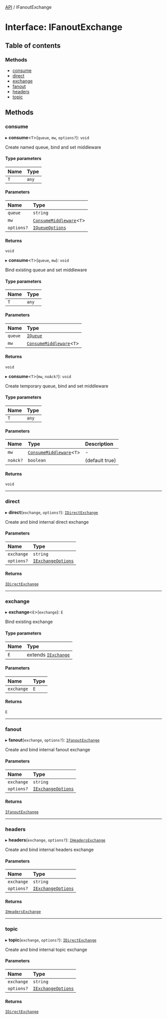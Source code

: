 [API](../api.md) / IFanoutExchange

# Interface: IFanoutExchange

## Table of contents

### Methods

- [consume](IFanoutExchange.md#consume)
- [direct](IFanoutExchange.md#direct)
- [exchange](IFanoutExchange.md#exchange)
- [fanout](IFanoutExchange.md#fanout)
- [headers](IFanoutExchange.md#headers)
- [topic](IFanoutExchange.md#topic)

## Methods

### consume

▸ **consume**<`T`\>(`queue`, `mw`, `options?`): `void`

Create named queue, bind and set middleware

#### Type parameters

| Name | Type |
| :------ | :------ |
| `T` | `any` |

#### Parameters

| Name | Type |
| :------ | :------ |
| `queue` | `string` |
| `mw` | [`ConsumeMiddleware`](../api.md#consumemiddleware)<`T`\> |
| `options?` | [`IQueueOptions`](IQueueOptions.md) |

#### Returns

`void`

▸ **consume**<`T`\>(`queue`, `mw`): `void`

Bind existing queue and set middleware

#### Type parameters

| Name | Type |
| :------ | :------ |
| `T` | `any` |

#### Parameters

| Name | Type |
| :------ | :------ |
| `queue` | [`IQueue`](IQueue.md) |
| `mw` | [`ConsumeMiddleware`](../api.md#consumemiddleware)<`T`\> |

#### Returns

`void`

▸ **consume**<`T`\>(`mw`, `noAck?`): `void`

Create temporary queue, bind and set middleware

#### Type parameters

| Name | Type |
| :------ | :------ |
| `T` | `any` |

#### Parameters

| Name | Type | Description |
| :------ | :------ | :------ |
| `mw` | [`ConsumeMiddleware`](../api.md#consumemiddleware)<`T`\> | - |
| `noAck?` | `boolean` | (default true) |

#### Returns

`void`

___

### direct

▸ **direct**(`exchange`, `options?`): [`IDirectExchange`](IDirectExchange.md)

Create and bind internal direct exchange

#### Parameters

| Name | Type |
| :------ | :------ |
| `exchange` | `string` |
| `options?` | [`IExchangeOptions`](../api.md#iexchangeoptions) |

#### Returns

[`IDirectExchange`](IDirectExchange.md)

___

### exchange

▸ **exchange**<`E`\>(`exchange`): `E`

Bind existing exchange

#### Type parameters

| Name | Type |
| :------ | :------ |
| `E` | extends [`IExchange`](../api.md#iexchange) |

#### Parameters

| Name | Type |
| :------ | :------ |
| `exchange` | `E` |

#### Returns

`E`

___

### fanout

▸ **fanout**(`exchange`, `options?`): [`IFanoutExchange`](IFanoutExchange.md)

Create and bind internal fanout exchange

#### Parameters

| Name | Type |
| :------ | :------ |
| `exchange` | `string` |
| `options?` | [`IExchangeOptions`](../api.md#iexchangeoptions) |

#### Returns

[`IFanoutExchange`](IFanoutExchange.md)

___

### headers

▸ **headers**(`exchange`, `options?`): [`IHeadersExchange`](IHeadersExchange.md)

Create and bind internal headers exchange

#### Parameters

| Name | Type |
| :------ | :------ |
| `exchange` | `string` |
| `options?` | [`IExchangeOptions`](../api.md#iexchangeoptions) |

#### Returns

[`IHeadersExchange`](IHeadersExchange.md)

___

### topic

▸ **topic**(`exchange`, `options?`): [`IDirectExchange`](IDirectExchange.md)

Create and bind internal topic exchange

#### Parameters

| Name | Type |
| :------ | :------ |
| `exchange` | `string` |
| `options?` | [`IExchangeOptions`](../api.md#iexchangeoptions) |

#### Returns

[`IDirectExchange`](IDirectExchange.md)
